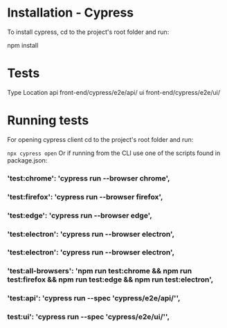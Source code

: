 # Installation - Cypress
To install cypress, cd to the project's root folder and run:

npm install


# Tests
Type	Location
api	front-end/cypress/e2e/api/
ui	front-end/cypress/e2e/ui/

# Running tests
For opening cypress client cd to the project's root folder and run:

`npx cypress open`
Or if running from the CLI use one of the scripts found in package.json:

### 'test:chrome': 'cypress run --browser chrome',
### 'test:firefox': 'cypress run --browser firefox',
### 'test:edge': 'cypress run --browser edge',
### 'test:electron': 'cypress run --browser electron',
### 'test:electron': 'cypress run --browser electron',
### 'test:all-browsers': 'npm run test:chrome && npm run test:firefox && npm run test:edge && npm run test:electron',
### 'test:api': 'cypress run --spec 'cypress/e2e/api/'',
### test:ui': 'cypress run --spec 'cypress/e2e/ui/'',

